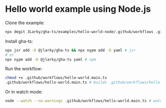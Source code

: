 # Hello world example using Node.js

Clone the example:

```bash
npx degit JLarky/gha-ts/examples/hello-world-node/.github/workflows .github/workflows
```

Install gha-ts:

```bash
npx jsr add -D @jlarky/gha-ts && npx nypm add -D yaml # jsr
# or
npx nypm add -D @jlarky/gha-ts yaml # npm
```

Run the workflow:

```bash
chmod +x .github/workflows/hello-world.main.ts
.github/workflows/hello-world.main.ts # builds .github/workflows/hello-world.generated.yml
```

Or in watch mode:

```bash
node --watch --no-warnings .github/workflows/hello-world.main.ts # watches for changes and rebuilds the workflow
```
